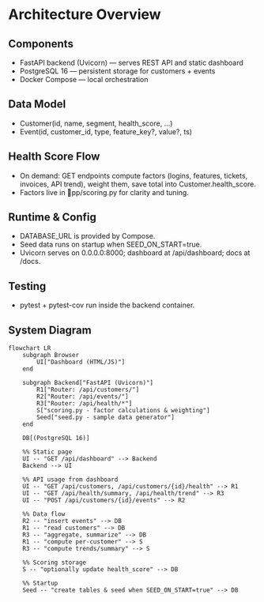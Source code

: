 ﻿# Architecture Overview

## Components
- FastAPI backend (Uvicorn) — serves REST API and static dashboard
- PostgreSQL 16 — persistent storage for customers + events
- Docker Compose — local orchestration

## Data Model
- Customer(id, name, segment, health_score, ...)
- Event(id, customer_id, type, feature_key?, value?, ts)

## Health Score Flow
- On demand: GET endpoints compute factors (logins, features, tickets, invoices, API trend), weight them, save total into Customer.health_score.
- Factors live in pp/scoring.py for clarity and tuning.

## Runtime & Config
- DATABASE_URL is provided by Compose.
- Seed data runs on startup when SEED_ON_START=true.
- Uvicorn serves on 0.0.0.0:8000; dashboard at /api/dashboard; docs at /docs.

## Testing
- pytest + pytest-cov run inside the backend container.


## System Diagram

```mermaid
flowchart LR
    subgraph Browser
        UI["Dashboard (HTML/JS)"]
    end

    subgraph Backend["FastAPI (Uvicorn)"]
        R1["Router: /api/customers/"]
        R2["Router: /api/events/"]
        R3["Router: /api/health/*"]
        S["scoring.py - factor calculations & weighting"]
        Seed["seed.py - sample data generator"]
    end

    DB[(PostgreSQL 16)]

    %% Static page
    UI -- "GET /api/dashboard" --> Backend
    Backend --> UI

    %% API usage from dashboard
    UI -- "GET /api/customers, /api/customers/{id}/health" --> R1
    UI -- "GET /api/health/summary, /api/health/trend" --> R3
    UI -- "POST /api/customers/{id}/events" --> R2

    %% Data flow
    R2 -- "insert events" --> DB
    R1 -- "read customers" --> DB
    R3 -- "aggregate, summarize" --> DB
    R1 -- "compute per-customer" --> S
    R3 -- "compute trends/summary" --> S

    %% Scoring storage
    S -- "optionally update health_score" --> DB

    %% Startup
    Seed -- "create tables & seed when SEED_ON_START=true" --> DB
